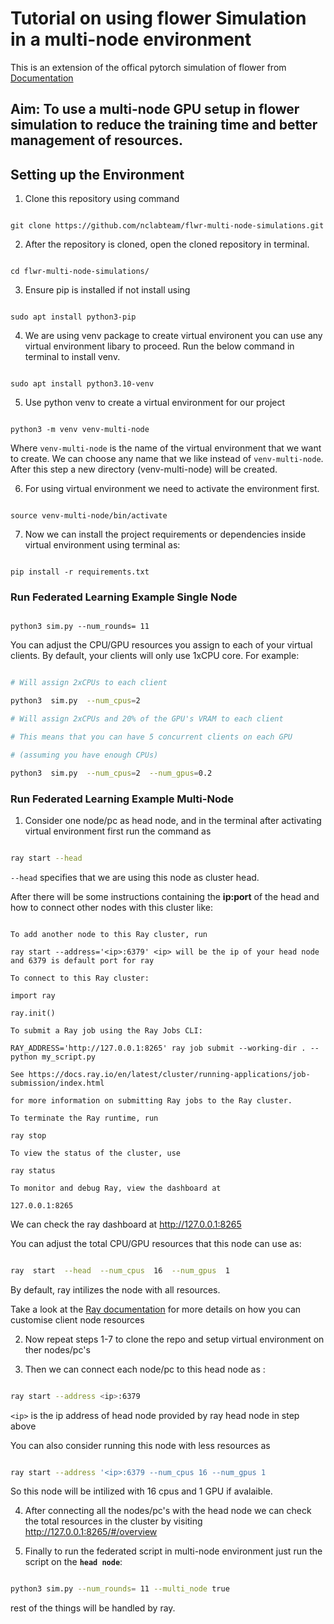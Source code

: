# Tutorial on using flower Simulation in a multi-node environment

  

This is an extension of the offical pytorch simulation of flower from [Documentation](https://github.com/adap/flower/tree/main/examples/simulation-pytorch)

  

## Aim: To use a multi-node GPU setup in flower simulation to reduce the training time and better management of resources.

  

## Setting up the Environment

  

1. Clone this repository using command

```shell

git clone https://github.com/nclabteam/flwr-multi-node-simulations.git

```

2. After the repository is cloned, open the cloned repository in terminal.

```shell

cd flwr-multi-node-simulations/

```

  

3. Ensure pip is installed if not install using

```shell

sudo apt install python3-pip

```

  

4. We are using venv package to create virtual environent you can use any virtual environment libary to proceed. Run the below command in terminal to install venv.

```shell

sudo apt install python3.10-venv

```

  

5. Use python venv to create a virtual environment for our project

  

```shell

python3 -m venv venv-multi-node

```

Where `venv-multi-node` is the name of the virtual environment that we want to create. We can choose any name that we like instead of `venv-multi-node`. After this step a new directory (venv-multi-node) will be created.

  

6. For using virtual environment we need to activate the environment first.

```shell

source venv-multi-node/bin/activate

```

7. Now we can install the project requirements or dependencies inside virtual environment using terminal as:

```shell

pip install -r requirements.txt

```

  

### Run Federated Learning Example Single Node
```shell

python3 sim.py --num_rounds= 11

```
You can adjust the CPU/GPU resources you assign to each of your virtual clients. By default, your clients will only use 1xCPU core. For example:
```bash

# Will assign 2xCPUs to each client

python3  sim.py  --num_cpus=2

# Will assign 2xCPUs and 20% of the GPU's VRAM to each client

# This means that you can have 5 concurrent clients on each GPU

# (assuming you have enough CPUs)

python3  sim.py  --num_cpus=2  --num_gpus=0.2

```
  

### Run Federated Learning Example Multi-Node

1. Consider one node/pc as head node, and in the terminal after activating virtual environment first run the command as
```bash

ray start --head

```

`--head` specifies that we are using this node as cluster head.

After there will be some instructions containing the **ip:port** of the head and how to connect other nodes with this cluster like:

```

To add another node to this Ray cluster, run

ray start --address='<ip>:6379' <ip> will be the ip of your head node and 6379 is default port for ray

To connect to this Ray cluster:

import ray

ray.init()

To submit a Ray job using the Ray Jobs CLI:

RAY_ADDRESS='http://127.0.0.1:8265' ray job submit --working-dir . -- python my_script.py

See https://docs.ray.io/en/latest/cluster/running-applications/job-submission/index.html

for more information on submitting Ray jobs to the Ray cluster.

To terminate the Ray runtime, run

ray stop

To view the status of the cluster, use

ray status

To monitor and debug Ray, view the dashboard at

127.0.0.1:8265

```
We can check the ray dashboard at http://127.0.0.1:8265

You can adjust the total CPU/GPU resources that this node can use as:
```bash

ray  start  --head  --num_cpus  16  --num_gpus  1

```
By default, ray intilizes the node with all resources.

Take a look at the [Ray documentation](https://docs.ray.io/en/latest/ray-core/configure.html) for more details on how you can customise client node resources

2. Now repeat steps 1-7 to clone the repo and setup virtual environment on ther nodes/pc's

4. Then we can connect each node/pc to this head node as :

```bash

ray start --address <ip>:6379

```

`<ip>` is the ip address of head node provided by ray head node in step above

You can also consider running this node with less resources as

```bash

ray start --address '<ip>:6379 --num_cpus 16 --num_gpus 1

```

So this node will be intilized with 16 cpus and 1 GPU if avalaible.

4. After connecting all the nodes/pc's with the head node we can check the total resources in the cluster by visiting http://127.0.0.1:8265/#/overview

5. Finally to run the federated script in multi-node environment just run the script on the **`head node`**:

```bash

python3 sim.py --num_rounds= 11 --multi_node true

```

rest of the things will be handled by ray.